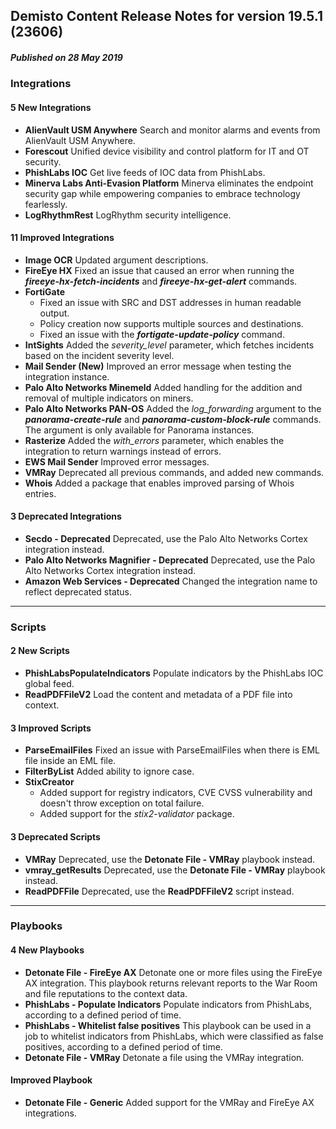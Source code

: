 ## Demisto Content Release Notes for version 19.5.1 (23606)
##### Published on 28 May 2019
### Integrations

####  5 New Integrations
- __AlienVault USM Anywhere__
Search and monitor alarms and events from AlienVault USM Anywhere.
- __Forescout__
Unified device visibility and control platform for IT and OT security.
- __PhishLabs IOC__
Get live feeds of IOC data from PhishLabs.
- __Minerva Labs Anti-Evasion Platform__
Minerva eliminates the endpoint security gap while empowering companies to embrace technology fearlessly.
- __LogRhythmRest__
LogRhythm security intelligence.

####  11 Improved Integrations
- __Image OCR__
Updated argument descriptions.
- __FireEye HX__
Fixed an issue that caused an error when running the ___fireeye-hx-fetch-incidents___ and ___fireeye-hx-get-alert___ commands.
- __FortiGate__
  - Fixed an issue with SRC and DST addresses in human readable output.
  - Policy creation now supports multiple sources and destinations.
  - Fixed an issue with the ___fortigate-update-policy___ command.
- __IntSights__
Added the _severity_level_ parameter, which fetches incidents based on the incident severity level.
- __Mail Sender (New)__
Improved an error message when testing the integration instance.
- __Palo Alto Networks Minemeld__
Added handling for the addition and removal of multiple indicators on miners.
- __Palo Alto Networks PAN-OS__
Added the _log_forwarding_ argument to the ___panorama-create-rule___ and ___panorama-custom-block-rule___ commands. The argument is only available for Panorama instances.
- __Rasterize__
Added the _with_errors_ parameter, which enables the integration to return warnings instead of errors.
- __EWS Mail Sender__
Improved error messages.
- __VMRay__
Deprecated all previous commands, and added new commands.
- __Whois__
Added a package that enables improved parsing of Whois entries.

#### 3 Deprecated Integrations
- __Secdo - Deprecated__
Deprecated, use the Palo Alto Networks Cortex integration instead.
- __Palo Alto Networks Magnifier - Deprecated__
Deprecated, use the Palo Alto Networks Cortex integration instead.
- __Amazon Web Services - Deprecated__
Changed the integration name to reflect deprecated status.


---
### Scripts

####  2 New Scripts
- __PhishLabsPopulateIndicators__
Populate indicators by the PhishLabs IOC global feed.
- __ReadPDFFileV2__
Load the content and metadata of a PDF file into context.

####  3 Improved Scripts
- __ParseEmailFiles__
Fixed an issue with ParseEmailFiles when there is EML file inside an EML file.
- __FilterByList__
Added ability to ignore case.
- __StixCreator__
  - Added support for registry indicators, CVE CVSS vulnerability and doesn't throw exception on total failure.
  - Added support for the _stix2-validator_ package.


#### 3 Deprecated Scripts
- __VMRay__
Deprecated, use the __Detonate File - VMRay__ playbook instead.
- __vmray_getResults__
Deprecated, use the __Detonate File - VMRay__ playbook instead.
- __ReadPDFFile__
Deprecated, use the __ReadPDFFileV2__ script instead.

---
### Playbooks

####  4 New Playbooks
- __Detonate File - FireEye AX__
Detonate one or more files using the FireEye AX integration. This playbook returns relevant reports to the War Room and file reputations to the context data. 
- __PhishLabs - Populate Indicators__
Populate indicators from PhishLabs, according to a defined period of time.
- __PhishLabs - Whitelist false positives__
This playbook can be used in a job to whitelist indicators from PhishLabs, which were classified as false positives, according to a defined period of time.
- __Detonate File - VMRay__
Detonate a file using the VMRay integration.

####  Improved Playbook
- __Detonate File - Generic__
Added support for the VMRay and FireEye AX integrations.
